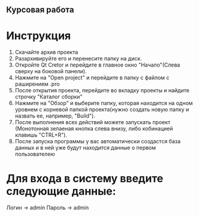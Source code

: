 ## Курсовая работа
# Инструкция
1) Скачайте архив проекта
2) Разархивируйте его и перенесите папку на диск.
3) Откройте Qt Cretor и перейдите в главное окно "Начало"(Слева сверху на боковой панели).
4) Нажмите на "Open project" и перейдите в папку с файлом с раширением .pro
5) После открытия проекта, перейдите во вкладку проекты и найдите строчку "Каталог сборки"
6) Нажмите на "Обзор" и выберите папку, которая находится на одном уровнем с корневой папкой проекта(нужно создать новую папку и назвать ее, например, "Build").
7) После выполнения всех действий можете запускать проект (Монотонная зелаеная кнопка слева внизу, либо кобинацией клавишь "CTRL+R").
8) После запуска программы у вас автоматически создастся база данных и в ней уже будут находится данные о первом пользователею
# Для входа в систему введите следующие данные:
Логин -> admin
Пароль -> admin
